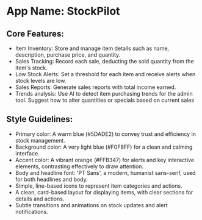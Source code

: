 # **App Name**: StockPilot

## Core Features:

- Item Inventory: Store and manage item details such as name, description, purchase price, and quantity.
- Sales Tracking: Record each sale, deducting the sold quantity from the item's stock.
- Low Stock Alerts: Set a threshold for each item and receive alerts when stock levels are low.
- Sales Reports: Generate sales reports with total income earned.
- Trends analysis: Use AI to detect item purchasing trends for the admin tool. Suggest how to alter quantities or specials based on current sales

## Style Guidelines:

- Primary color: A warm blue (#5DADE2) to convey trust and efficiency in stock management.
- Background color: A very light blue (#F0F8FF) for a clean and calming interface.
- Accent color: A vibrant orange (#FFB347) for alerts and key interactive elements, contrasting effectively to draw attention.
- Body and headline font: 'PT Sans', a modern, humanist sans-serif, used for both headlines and body.
- Simple, line-based icons to represent item categories and actions.
- A clean, card-based layout for displaying items, with clear sections for details and actions.
- Subtle transitions and animations on stock updates and alert notifications.